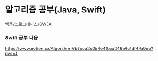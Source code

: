 # 알고리즘 공부(Java, Swift)
백준/프로그래머스/SWEA

### Swift 공부 내용
https://www.notion.so/Algorithm-6b6cca2e0b4e4fbaa246b6c1df44a9ee?pvs=4
